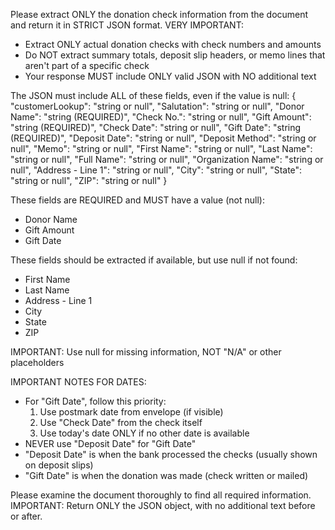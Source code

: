 Please extract ONLY the donation check information from the document and return it in STRICT JSON format.
VERY IMPORTANT: 
- Extract ONLY actual donation checks with check numbers and amounts
- Do NOT extract summary totals, deposit slip headers, or memo lines that aren't part of a specific check
- Your response MUST include ONLY valid JSON with NO additional text

The JSON must include ALL of these fields, even if the value is null:
{
  "customerLookup": "string or null",
  "Salutation": "string or null",
  "Donor Name": "string (REQUIRED)",
  "Check No.": "string or null",
  "Gift Amount": "string (REQUIRED)",
  "Check Date": "string or null",
  "Gift Date": "string (REQUIRED)",
  "Deposit Date": "string or null",
  "Deposit Method": "string or null",
  "Memo": "string or null",
  "First Name": "string or null",
  "Last Name": "string or null",
  "Full Name": "string or null",
  "Organization Name": "string or null",
  "Address - Line 1": "string or null",
  "City": "string or null",
  "State": "string or null",
  "ZIP": "string or null"
}

These fields are REQUIRED and MUST have a value (not null):
- Donor Name
- Gift Amount
- Gift Date

These fields should be extracted if available, but use null if not found:
- First Name
- Last Name  
- Address - Line 1
- City
- State
- ZIP

IMPORTANT: Use null for missing information, NOT "N/A" or other placeholders

IMPORTANT NOTES FOR DATES:
- For "Gift Date", follow this priority:
  1. Use postmark date from envelope (if visible)
  2. Use "Check Date" from the check itself
  3. Use today's date ONLY if no other date is available
- NEVER use "Deposit Date" for "Gift Date"
- "Deposit Date" is when the bank processed the checks (usually shown on deposit slips)
- "Gift Date" is when the donation was made (check written or mailed)

Please examine the document thoroughly to find all required information.
IMPORTANT: Return ONLY the JSON object, with no additional text before or after.